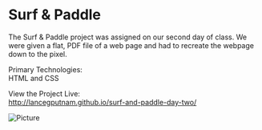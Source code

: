 Surf & Paddle 
=======================

The Surf & Paddle project was assigned on our second day of class. We were given a flat, PDF file of a web page and had to recreate
the webpage down to the pixel. 

Primary Technologies: <br>
HTML and CSS 

View the Project Live: <br>
http://lancegputnam.github.io/surf-and-paddle-day-two/

![Picture](https://farm4.staticflickr.com/3858/14645371214_cc96ea464d_o.png)
